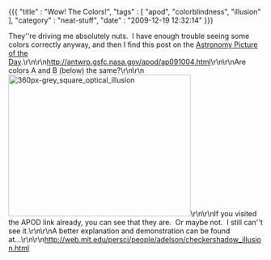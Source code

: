 {{{ "title" : "Wow! The Colors!", "tags" : [ "apod", "colorblindness", "illusion" ], "category" : "neat-stuff", "date" : "2009-12-19 12:32:14" }}}

They''re driving me absolutely nuts.  I have enough trouble seeing some colors correctly anyway, and then I find this post on the <a href="http://antwrp.gsfc.nasa.gov" target="_blank">Astronomy Picture of the Day</a>.\r\n\r\n<a href="http://antwrp.gsfc.nasa.gov/apod/ap091004.html">http://antwrp.gsfc.nasa.gov/apod/ap091004.html</a>\r\n\r\nAre colors A and B (below) the same?\r\n\r\n<a href="http://mark-ott.info/blog/wp-content/uploads/2009/12/greyillusion_wikipedia.jpg"></a><a href="http://mark-ott.info/blog/wp-content/uploads/2009/12/360px-grey_square_optical_illusion.jpg"><img class="size-full wp-image-221 alignnone" title="360px-grey_square_optical_illusion" src="http://mark-ott.info/blog/wp-content/uploads/2009/12/360px-grey_square_optical_illusion.jpg" alt="360px-grey_square_optical_illusion" width="360" height="280" /></a>\r\n\r\nIf you visited the APOD link already, you can see that they are.  Or maybe not.  I still can''t see it.\r\n\r\nA better explanation and demonstration can be found at...\r\n\r\n<a href="http://web.mit.edu/persci/people/adelson/checkershadow_illusion.html">http://web.mit.edu/persci/people/adelson/checkershadow_illusion.html</a>